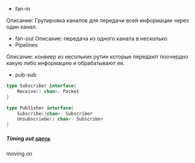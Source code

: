 - fan-in

Описание: Групировка каналов для передачи всей информации через один канал. 


- fan-out
Описание: передача из одного канала в несколько
- Pipelines

Описание: конвеер из несольких рутин которые передают поочердно какую либо информацию и обрабатывают ее.

- pub-sub
```go
type Subscriber interface{
	Receive() chan<- Packet
}

type Publisher interface{
    Subscribe()chan<- Subscriber
    Unsubscriebe() chan<- Subscriber
}
```
##### Timing out [здесь](https://github.com/IhorBondartsov/stupid-things/tree/master/basic/concurrency/channels/timing%20out/main.go )
 
 moving on








